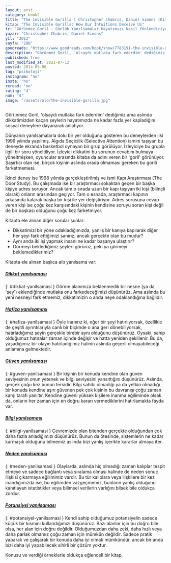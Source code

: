 ```yaml
---
layout: post  
category: book2  
title: "The Invisible Gorilla | Christopher Chabris, Daniel Simons (Kitap)"  
kitap: "The Invisible Gorilla: How Our İntuitions Deceive Us"  
tr: "Görünmez Goril - Günlük Yanılsamalar Hayatımızı Nasıl Yönlendiriyor?"  
yazar: "Christopher Chabris, Daniel Simons"  
yil: "2012"  
sayfa: "280"  
goodreads: "https://www.goodreads.com/book/show/7783191-the-invisible-gorilla"
description: "Görünmez Goril, 'olsaydı mutlaka fark ederdim' dediğimiz ama aslında dikkatimizden kaçan şeyleri sosyal deneylerle anlatıyor."
published: true
last_modified_at: 2021-07-12
posted: 2014-09-06
tag: "psikoloji"
instagram: "no"
insta: "no"
reread: "no"
rating: "4"
num: "4"
image: "/assets/old/the-invisible-gorilla.jpg"
---
```


Görünmez Goril, 'olsaydı mutlaka fark ederdim' dediğimiz ama aslında dikkatimizden kaçan şeylerin hayatımızda ne kadar fazla yer kapladığını sosyal deneylere dayanarak anlatıyor.   
  
Dünyanın yanılsamalarla dolu bir yer olduğunu gösteren bu deneylerden ilki 1999 yılında yapılmış. Algıda Seçicilik (Selective Attention) ismini taşıyan bu deneyde ekranda basketbol oynayan bir grup görülüyor. İzleyiciye bu grupla ilgili bir soru yöneltiliyor. İzleyici dikkatini bu sorunun cevabını bulmaya yöneltmişken, oyuncular arasında kitaba da adını veren bir 'goril' görünüyor. Şaşırtıcı olan ise, birçok kişinin aslında orada olmaması gereken bu gorili farketmemesi.   
  
İkinci deney ise 1998 yılında gerçekleştirilmiş ve ismi Kapı Araştırması (The Door Study). Bu çalışmada ise bir araştırmacı sokaktan geçen bir başka kişiye adres soruyor. Ancak tam o sırada uzun bir kapı taşıyan iki kişi (bilinçli olarak) onların arasından geçiyor. Tam o esnada, araştırmacı kapının arkasında kalarak başka bir kişi ile yer değiştiriyor. Adres sorusuna cevap veren kişi ise çoğu kez karşısındaki kişinin kendisine soruyu soran kişi değil de bir başkası olduğunu çoğu kez farketmiyor.   
  
Kitapta ele alınan diğer sorular şunlar:   
  
- Dikkatimizi bir yöne odakladığımızda, yanlış bir kanıya kapılarak diğer her şeyi fark ettiğimizi sanırız, ancak gerçekte olan bu mudur?   
- Aynı anda iki işi yapmak insanı ne kadar başarıya ulaştırır?   
- Görmeyi beklediğimiz şeyleri görürüz, peki ya görmeyi beklemediklerimiz?  
  
Kitapta ele alınan başlıca altı yanılsama var:  
  
##### [Dikkat yanılsaması](#dikkat-yanilsamasi)
{: #dikkat-yanilsamasi }
Görme alanımıza beklenmedik bir nesne (ya da 'şey') eklendiğinde mutlaka onu farkedeceğimizi düşünürüz. Ama aslında bu yeni nesneyi fark etmemiz, dikkatimizin o anda neye odaklandığına bağlıdır.  
  
##### [Hafiza yanılsaması](#hafiza-yanilsamasi) 
{: #hafiza-yanilsamasi }
Öyle inanırız ki, eğer bir şeyi hatırlıyorsak, özellikle de çeşitli ayrıntılarıyla canlı bir biçimde o ana geri dönebiliyorsak, hatırladığımız şeyin gerçekle birebir aynı olduğunu düşünürüz. Oysaki, sahip olduğumuz hatıralar zaman içinde değişir ve hatta yeniden şekillenir. Bu da, yaşadığımız bir olayın hatırladığımız halinin aslında geçerli olmayabileceği anlamına gelmektedir.  
  
##### [Güven yanılsaması](#guven-yanilsamasi) 
{: #guven-yanilsamasi }
Bir kişinin bir konuda kendine olan güven seviyesinin onun yetenek ve bilgi seviyesini yansıttığını düşünürüz. Aslında, gerçek çoğu kez bunun tersidir. Bilgi sahibi olmadığı ya da yetkin olmadığı bir konuda kendine aşırı güvenen pek çok kişinin bu davranışı çoğu zaman karşı tarafı yanıltır. Kendine güveni yüksek kişilere inanma eğiliminde olsak da, onların her zaman için en doğru kararı vermediklerini hatırlamakta fayda var.  
  
##### [Bilgi yanılsaması](#bilgi-yanilsamasi) 
{: #bilgi-yanilsamasi }
Çevremizde olan bitenden gerçekte olduğundan çok daha fazla anladığımızı düşünürüz. Bunun da ötesinde, sistemlerin ne kadar karmaşık olduğunu bilmemiz aslında bizi yanlış içerikte kararlar almaya iter.  
  
##### [Neden yanılsaması](#neden-yanilsamasi) 
{: #neden-yanilsamasi }
Olaylarda, aslında hiç olmadığı zaman kalıplar tespit etmeye ve sadece bağlantı veya sıralama olması halinde de neden sonuç ilişkisi çıkarmaya eğilimimiz vardır. Bu tür kalıplara veya ilişkilere bir kez inandığımızda ise, bu eğilimden vazgeçmemiz, bunların yanlış olduğunu kanıtlayan istatistikler veya bilimsel verilerin varlığını bilsek bile oldukça zordur.  
  
##### [Potansiyel yanılsaması](#potansiyel-yanilsamasi)
{: #potansiyel-yanilsamasi }
Kendi sahip olduğumuz potansiyelin sadece küçük bir kısmını kullandığımızı düşünürüz. Bazı alanlar için bu doğru bile olsa, her alan için doğru değildir. Olduğumuzdan daha zeki, daha hızlı veya daha parlak olmamız çoğu zaman için mümkün değildir. Sadece pratik yaparak ve çalışarak bir konuda daha iyi olmak mümkündür, ancak bir anda bizi daha iyi yapabilecek sihirli bir çözüm yoktur.

Konusu ve verdiği örneklerle oldukça eğlenceli bir kitap.  
  
